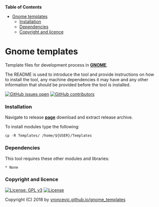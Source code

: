 <!-- START doctoc generated TOC please keep comment here to allow auto update -->
<!-- DON'T EDIT THIS SECTION, INSTEAD RE-RUN doctoc TO UPDATE -->
**Table of Contents**

- [Gnome templates](#gnome-templates)
    - [Installation](#installation)
    - [Dependencies](#dependencies)
    - [Copyright and licence](#copyright-and-licence)

<!-- END doctoc generated TOC please keep comment here to allow auto update -->

# Gnome templates

Template files for development process in **[GNOME](https://www.gnome.org/)**.

The README is used to introduce the tool and provide instructions on
how to install the tool, any machine dependencies it may have and any
other information that should be provided before the tool is installed.

[![GitHub issues open](https://img.shields.io/github/issues/vroncevic/gnome_templates.svg)](https://github.com/vroncevic/gnome_templates/issues) [![GitHub contributors](https://img.shields.io/github/contributors/vroncevic/gnome_templates.svg)](https://github.com/vroncevic/gnome_templates/graphs/contributors)

### Installation

Navigate to release **[page](https://github.com/vroncevic/gnome_templates/releases)** download and extract release archive.

To install modules type the following:
```
cp -R Templates/ /home/${USER}/Templates
```

### Dependencies

This tool requires these other modules and libraries:

    * None

### Copyright and licence

[![License: GPL v3](https://img.shields.io/badge/License-GPLv3-blue.svg)](https://www.gnu.org/licenses/gpl-3.0) [![License](https://img.shields.io/badge/License-Apache%202.0-blue.svg)](https://opensource.org/licenses/Apache-2.0)

Copyright (C) 2018 by [vroncevic.github.io/gnome_templates](https://vroncevic.github.io/gnome_templates)

